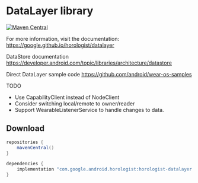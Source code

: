 # DataLayer library

[![Maven Central](https://img.shields.io/maven-central/v/com.google.android.horologist/horologist-datalayer)](https://search.maven.org/search?q=g:com.google.android.horologist)

For more information, visit the documentation: https://google.github.io/horologist/datalayer

DataStore documentation https://developer.android.com/topic/libraries/architecture/datastore

Direct DataLayer sample code https://github.com/android/wear-os-samples

TODO

- Use CapabilityClient instead of NodeClient
- Consider switching local/remote to owner/reader
- Support WearableListenerService to handle changes to data.

## Download

```groovy
repositories {
    mavenCentral()
}

dependencies {
    implementation "com.google.android.horologist:horologist-datalayer:<version>"
}
```
